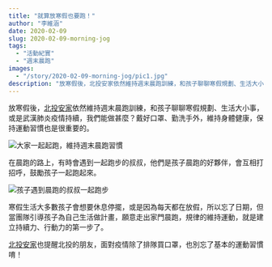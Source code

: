 ```yaml
---
title: "就算放寒假也要跑！"
author: "李維涵"
date: 2020-02-09
slug: 2020-02-09-morning-jog
tags:
  - "活動紀實"
  - "週末晨跑"
images: 
  - "/story/2020-02-09-morning-jog/pic1.jpg"
description: "放寒假後，北投安家依然維持週末晨跑訓練，和孩子聊聊寒假規劃、生活大小事，或是武漢肺炎疫情持續，我們能做甚麼？戴好口罩、勤洗手外，維持身體健康，保持運動習慣也是很重要的。"
---
```


放寒假後，<u>北投安家</u>依然維持週末晨跑訓練，和孩子聊聊寒假規劃、生活大小事，或是武漢肺炎疫情持續，我們能做甚麼？戴好口罩、勤洗手外，維持身體健康，保持運動習慣也是很重要的。

![大家一起起跑，維持週末晨跑習慣](pic1.jpg "大家一起起跑，維持週末晨跑習慣")

在晨跑的路上，有時會遇到一起跑步的叔叔，他們是孩子晨跑的好夥伴，會互相打招呼，鼓勵孩子一起跑起來。

![孩子遇到晨跑的叔叔一起跑步](pic2.jpg "孩子遇到晨跑的叔叔一起跑步")

寒假生活大多數孩子會想要休息停擺，或是因為每天都在放假，所以忘了日期，但當團隊引導孩子為自己生活做計畫，願意走出家門晨跑，規律的維持運動，就是建立持續力、行動力的第一步了。

<u>北投安家</u>也提醒北投的朋友，面對疫情除了排隊買口罩，也別忘了基本的運動習慣唷！
